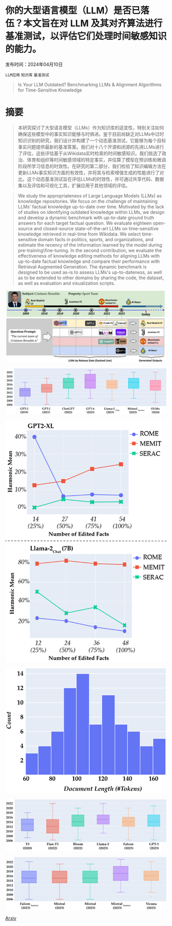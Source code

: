 # 你的大型语言模型（LLM）是否已落伍？本文旨在对 LLM 及其对齐算法进行基准测试，以评估它们处理时间敏感知识的能力。

发布时间：2024年04月10日

`LLM应用` `知识库` `基准测试`

> Is Your LLM Outdated? Benchmarking LLMs & Alignment Algorithms for Time-Sensitive Knowledge

# 摘要

> 本研究探讨了大型语言模型（LLMs）作为知识库的适宜性，特别关注如何确保这些模型中的事实知识能够与时俱进。鉴于目前尚缺乏对LLMs中过时知识识别的研究，我们设计并构建了一个动态基准测试，它能够为每个目标事实问题提供最新的基准答案。我们对十八个开源和闭源的先进LLMs进行了评估，这些评估基于从Wikidata实时检索的时间敏感知识。我们挑选了政治、体育和组织等时间敏感领域的特定事实，并估算了模型在预训练和微调阶段所学习信息的时效性。在研究的第二部分，我们检验了知识编辑方法在更新LLMs事实知识方面的有效性，并将其与检索增强生成的性能进行了对比。这个动态基准测试旨在评估LLMs的时效性，并可通过共享代码、数据集以及评估和可视化工具，扩展应用于其他领域的评估。

> We study the appropriateness of Large Language Models (LLMs) as knowledge repositories. We focus on the challenge of maintaining LLMs' factual knowledge up-to-date over time. Motivated by the lack of studies on identifying outdated knowledge within LLMs, we design and develop a dynamic benchmark with up-to-date ground truth answers for each target factual question. We evaluate eighteen open-source and closed-source state-of-the-art LLMs on time-sensitive knowledge retrieved in real-time from Wikidata. We select time-sensitive domain facts in politics, sports, and organizations, and estimate the recency of the information learned by the model during pre-training\fine-tuning. In the second contribution, we evaluate the effectiveness of knowledge editing methods for aligning LLMs with up-to-date factual knowledge and compare their performance with Retrieval Augmented Generation. The dynamic benchmark is designed to be used as-is to assess LLMs's up-to-dateness, as well as to be extended to other domains by sharing the code, the dataset, as well as evaluation and visualization scripts.

![你的大型语言模型（LLM）是否已落伍？本文旨在对 LLM 及其对齐算法进行基准测试，以评估它们处理时间敏感知识的能力。](../../../paper_images/2404.08700/x1.png)

![你的大型语言模型（LLM）是否已落伍？本文旨在对 LLM 及其对齐算法进行基准测试，以评估它们处理时间敏感知识的能力。](../../../paper_images/2404.08700/observed_data.png)

![你的大型语言模型（LLM）是否已落伍？本文旨在对 LLM 及其对齐算法进行基准测试，以评估它们处理时间敏感知识的能力。](../../../paper_images/2404.08700/scala_number_and_percentage.png)

![你的大型语言模型（LLM）是否已落伍？本文旨在对 LLM 及其对齐算法进行基准测试，以评估它们处理时间敏感知识的能力。](../../../paper_images/2404.08700/ragdocs.png)

![你的大型语言模型（LLM）是否已落伍？本文旨在对 LLM 及其对齐算法进行基准测试，以评估它们处理时间敏感知识的能力。](../../../paper_images/2404.08700/observed_data_appendix1.png)

![你的大型语言模型（LLM）是否已落伍？本文旨在对 LLM 及其对齐算法进行基准测试，以评估它们处理时间敏感知识的能力。](../../../paper_images/2404.08700/observed_data_appendix2.png)

[Arxiv](https://arxiv.org/abs/2404.08700)